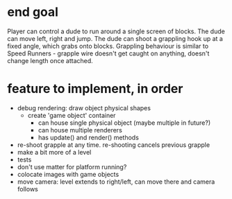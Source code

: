 # end goal

Player can control a dude to run around a single screen of blocks.
The dude can move left, right and jump. The dude can shoot a grappling
hook up at a fixed angle, which grabs onto blocks. Grappling behaviour
is similar to Speed Runners - grapple wire doesn't get caught on anything,
doesn't change length once attached.

# feature to implement, in order
- debug rendering: draw object physical shapes
    - create 'game object' container
        - can house single physical object (maybe multiple in future?)
        - can house multiple renderers
        - has update() and render() methods
- re-shoot grapple at any time. re-shooting cancels previous grapple
- make a bit more of a level
- tests
- don't use matter for platform running?
- colocate images with game objects
- move camera: level extends to right/left, can move there and camera follows
